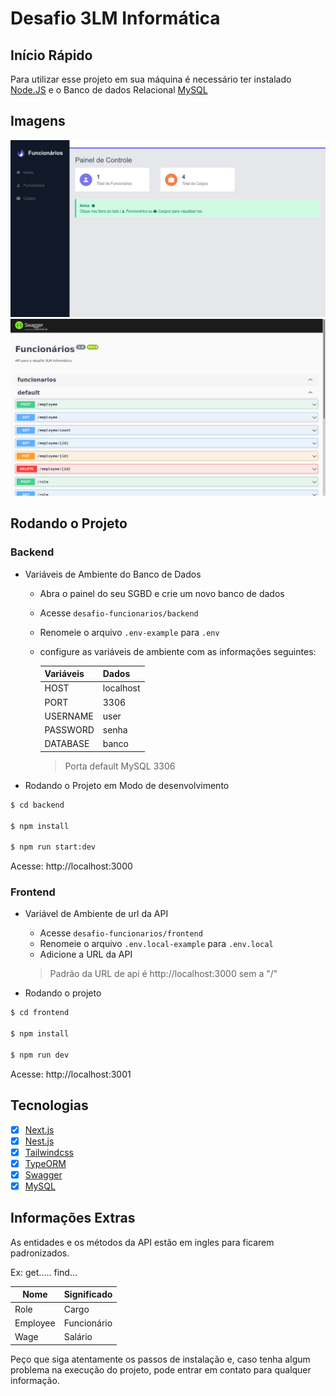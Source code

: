 # Desafio 3LM Informática

## Início Rápido

Para utilizar esse projeto em sua máquina é necessário ter instalado [Node.JS](https://nodejs.org/en/) e o Banco de dados Relacional [MySQL](https://www.mysql.com/)

## Imagens

![Frontend](img/frontend.png)
![Backend](img/backend.png)

## Rodando o Projeto

### Backend

- Variáveis de Ambiente do Banco de Dados

  - Abra o painel do seu SGBD e crie um novo banco de dados
  - Acesse `desafio-funcionarios/backend `
  - Renomeie o arquivo `.env-example` para `.env`
  - configure as variáveis de ambiente com as informações seguintes:

    | Variáveis | Dados     |
    | --------- | --------- |
    | HOST      | localhost |
    | PORT      | 3306      |
    | USERNAME  | user      |
    | PASSWORD  | senha     |
    | DATABASE  | banco     |

    > Porta default MySQL 3306

- Rodando o Projeto em Modo de desenvolvimento

```bash
$ cd backend

$ npm install

$ npm run start:dev
```

Acesse: http://localhost:3000

### Frontend

- Variável de Ambiente de url da API

  - Acesse `desafio-funcionarios/frontend`
  - Renomeie o arquivo `.env.local-example` para `.env.local`
  - Adicione a URL da API

  > Padrão da URL de api é http://localhost:3000 sem a "/"

- Rodando o projeto

```bash
$ cd frontend

$ npm install

$ npm run dev
```

Acesse: http://localhost:3001

## Tecnologias

- [x] [Next.js](https://nextjs.org/)
- [x] [Nest.js](https://nestjs.com/)
- [x] [Tailwindcss](https://tailwindcss.com/)
- [x] [TypeORM](https://typeorm.io/#/)
- [x] [Swagger](https://swagger.io/)
- [x] [MySQL](https://www.mysql.com/)

## Informações Extras

As entidades e os métodos da API estão em ingles para ficarem padronizados.

Ex: get..... find...

| Nome     | Significado |
| -------- | ----------- |
| Role     | Cargo       |
| Employee | Funcionário |
| Wage     | Salário     |

Peço que siga atentamente os passos de instalação e, caso tenha algum problema na execução do projeto, pode entrar em contato para qualquer informação.
